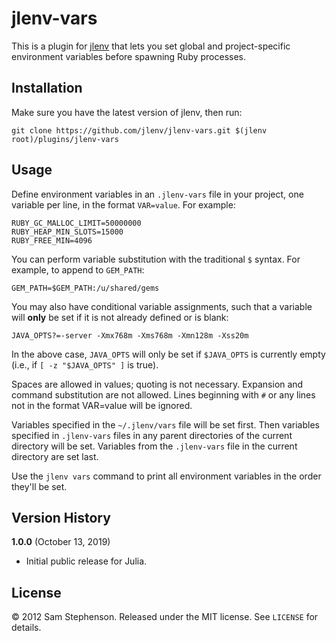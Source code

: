 # jlenv-vars

This is a plugin for [jlenv](https://github.com/jlenv/jlenv)
that lets you set global and project-specific environment variables
before spawning Ruby processes.

## Installation

Make sure you have the latest version of jlenv, then run:

    git clone https://github.com/jlenv/jlenv-vars.git $(jlenv root)/plugins/jlenv-vars

## Usage

Define environment variables in an `.jlenv-vars` file in your project,
one variable per line, in the format `VAR=value`. For example:

    RUBY_GC_MALLOC_LIMIT=50000000
    RUBY_HEAP_MIN_SLOTS=15000
    RUBY_FREE_MIN=4096

You can perform variable substitution with the traditional `$`
syntax. For example, to append to `GEM_PATH`:

    GEM_PATH=$GEM_PATH:/u/shared/gems

You may also have conditional variable assignments, such that a
variable will **only** be set if it is not already defined or is blank:

    JAVA_OPTS?=-server -Xmx768m -Xms768m -Xmn128m -Xss20m

In the above case, `JAVA_OPTS` will only be set if `$JAVA_OPTS` is
currently empty (i.e., if `[ -z "$JAVA_OPTS" ]` is true).

Spaces are allowed in values; quoting is not necessary. Expansion and
command substitution are not allowed. Lines beginning with `#` or any
lines not in the format VAR=value will be ignored.

Variables specified in the `~/.jlenv/vars` file will be set
first. Then variables specified in `.jlenv-vars` files in any parent
directories of the current directory will be set. Variables from the
`.jlenv-vars` file in the current directory are set last.

Use the `jlenv vars` command to print all environment variables in the
order they'll be set.

## Version History

**1.0.0** (October 13, 2019)

* Initial public release for Julia.

## License

&copy; 2012 Sam Stephenson. Released under the MIT license. See
`LICENSE` for details.
